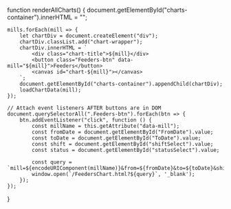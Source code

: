 function renderAllCharts() {
    document.getElementById("charts-container").innerHTML = "";

    mills.forEach(mill => {
        let chartDiv = document.createElement("div");
        chartDiv.classList.add("chart-wrapper");
        chartDiv.innerHTML = `
            <div class="chart-title">${mill}</div>
            <button class="Feeders-btn" data-mill="${mill}">Feeders</button>
            <canvas id="chart-${mill}"></canvas>
        `;
        document.getElementById("charts-container").appendChild(chartDiv);
        loadChartData(mill);
    });

    // Attach event listeners AFTER buttons are in DOM
    document.querySelectorAll(".Feeders-btn").forEach(btn => {
        btn.addEventListener("click", function () {
            const millName = this.getAttribute("data-mill");
            const fromDate = document.getElementById("FromDate").value;
            const toDate = document.getElementById("ToDate").value;
            const shift = document.getElementById("shiftSelect").value;
            const status = document.getElementById("statusSelect").value;

            const query = `mill=${encodeURIComponent(millName)}&from=${fromDate}&to=${toDate}&shift=${shift}&status=${status}`;
            window.open(`/FeedersChart.html?${query}`, '_blank');
        });
    });
}